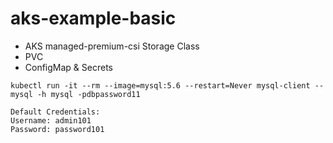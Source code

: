 # aks-example-basic

- AKS managed-premium-csi Storage Class
- PVC 
- ConfigMap & Secrets

```t
kubectl run -it --rm --image=mysql:5.6 --restart=Never mysql-client -- mysql -h mysql -pdbpassword11
```

```t
Default Credentials:
Username: admin101
Password: password101
```